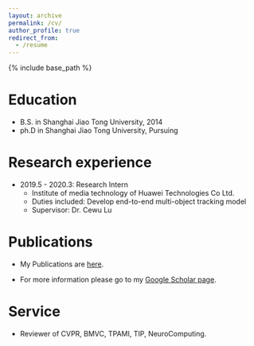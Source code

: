 ```yaml
---
layout: archive
permalink: /cv/
author_profile: true
redirect_from:
  - /resume
---
```


{% include base_path %}

Education
======
* B.S. in Shanghai Jiao Tong University, 2014
* ph.D in Shanghai Jiao Tong University, Pursuing

Research experience
======
* 2019.5 - 2020.3: Research Intern
  * Institute of media technology of Huawei Technologies Co Ltd.
  * Duties included: Develop end-to-end multi-object tracking model
  * Supervisor: Dr. Cewu Lu
  
Publications
======
* My Publications are [here](https://bopang1996.github.io/publications/).

* For more information please go to my [Google Scholar page](https://scholar.google.com/citations?hl=en&user=Z1PlwL4AAAAJ).

Service
======
* Reviewer of CVPR, BMVC, TPAMI, TIP, NeuroComputing.
